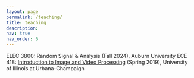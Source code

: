 ```yaml
---
layout: page
permalink: /teaching/
title: teaching
description: 
nav: true
nav_order: 6
---
```


ELEC 3800: Random Signal & Analysis (Fall 2024), Auburn University
ECE 418: [Introduction to Image and Video Processing](https://courses.grainger.illinois.edu/ece418/sp2019/) (Spring 2019), University of Illinois at Urbana-Champaign
